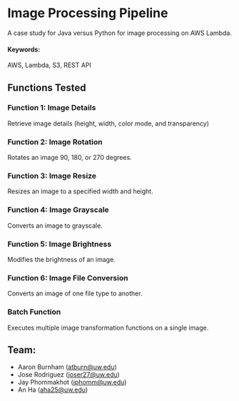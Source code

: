 
# Image Processing Pipeline
A case study for Java versus Python for image processing on AWS Lambda.

#### Keywords:
AWS, Lambda, S3, REST API

## Functions Tested
### Function 1: Image Details
Retrieve image details (height, width, color mode, and transparency)

### Function 2: Image Rotation
Rotates an image 90, 180, or 270 degrees.

### Function 3: Image Resize
Resizes an image to a specified width and height.

### Function 4: Image Grayscale
Converts an image to grayscale.

### Function 5: Image Brightness
Modifies the brightness of an image.

### Function 6: Image File Conversion
Converts an image of one file type to another.

### Batch Function
Executes multiple image transformation functions on a single image.
 

## Team:
- Aaron Burnham (atburn@uw.edu)
- Jose Rodriguez (joser27@uw.edu)
- Jay Phommakhot (jphomm@uw.edu)
- An Ha (aha25@uw.edu)

